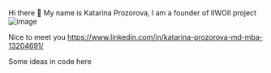 ## 
Hi there 👋 My name is Katarina Prozorova, I am a founder of IIWOII project![image](https://github.com/user-attachments/assets/0c0ec698-9a4b-4afe-9c42-4f9be6ef282d)



Nice to meet you  https://www.linkedin.com/in/katarina-prozorova-md-mba-13204691/

Some ideas in code here

<!--
**iiwoii/IIWOII** is a ✨ _special_ ✨ repository because its `README.md` (this file) appears on your GitHub profile.

Here are some ideas to get you started:

- 🔭 I’m currently working on ...
- 🌱 I’m currently learning ...
- 👯 I’m looking to collaborate on ...
- 🤔 I’m looking for help with ...
- 💬 Ask me about ...
- 📫 How to reach me: ...
- 😄 Pronouns: ...
- ⚡ Fun fact: ...
-->

